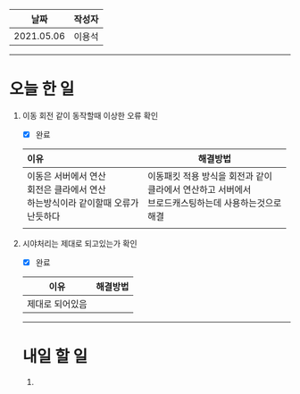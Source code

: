 |    날짜    | 작성자 |
| :--------: | :----: |
| 2021.05.06 | 이용석 |

--------

# 오늘 한 일

1. 이동 회전 같이 동작할때 이상한 오류 확인 

   - [x] 완료

   | 이유                                                         | 해결방법                                                     |
   | :----------------------------------------------------------- | ------------------------------------------------------------ |
   | 이동은 서버에서 연산<br /> 회전은 클라에서 연산<br /> 하는방식이라 같이할때 오류가<br /> 난듯하다 | 이동패킷 적용 방식을 회전과 같이<br /> 클라에서 연산하고 서버에서 <br /> 브로드캐스팅하는데 사용하는것으로 <br /> 해결 |
   |                                                              |                                                              |

2. 시야처리는 제대로 되고있는가 확인

   - [x] 완료

   | 이유            | 해결방법 |
   | --------------- | -------- |
   | 제대로 되어있음 |          |

   ----

   # 내일 할 일

   1. 











